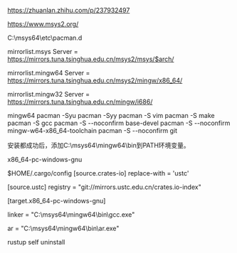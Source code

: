 https://zhuanlan.zhihu.com/p/237932497

https://www.msys2.org/

C:\msys64\etc\pacman.d

mirrorlist.msys
Server = https://mirrors.tuna.tsinghua.edu.cn/msys2/msys/$arch/

mirrorlist.mingw64
Server = https://mirrors.tuna.tsinghua.edu.cn/msys2/mingw/x86_64/

mirrorlist.mingw32
Server = https://mirrors.tuna.tsinghua.edu.cn/mingw/i686/

mingw64
pacman -Syu
pacman -Syy
pacman -S vim
pacman -S make
pacman -S gcc
pacman -S --noconfirm base-devel
pacman -S --noconfirm mingw-w64-x86_64-toolchain
pacman -S --noconfirm git


安装都成功后，添加C:\msys64\mingw64\bin到PATH环境变量。


x86_64-pc-windows-gnu


$HOME/.cargo/config
[source.crates-io]
replace-with = 'ustc'

[source.ustc]
registry = "git://mirrors.ustc.edu.cn/crates.io-index"


[target.x86_64-pc-windows-gnu]

linker = "C:\\msys64\\mingw64\\bin\\gcc.exe"

ar = "C:\\msys64\\mingw64\\bin\\ar.exe"






rustup self uninstall
